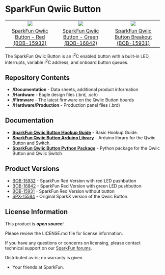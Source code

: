 SparkFun Qwiic Button
========================================
<table class="table table-hover table-striped table-bordered">
  <tr align="center">
   <td><a href="https://www.sparkfun.com/products/15932"><img src="https://cdn.sparkfun.com/assets/parts/1/4/5/7/3/15932-SparkFun_Qwiic_Button_-_Red-01.jpg"></a></td>
   <td><a href="https://www.sparkfun.com/products/16842"><img src="https://cdn.sparkfun.com//assets/parts/1/5/7/6/7/16842-SparkFun_Qwiic_Button_-_Green_LED-01.jpg"></a></td>
   <td><a href="https://www.sparkfun.com/products/15931"><img src="https://cdn.sparkfun.com/assets/parts/1/4/5/7/2/15931-SparkFun_Qwiic_Button_Breakout-01.jpg"></a></td>
  </tr>
  <tr align="center">
    <td><a href="https://www.sparkfun.com/products/15932">SparkFun Qwiic Button - Red <br />(BOB-15932)</a></td>
    <td><a href="https://www.sparkfun.com/products/16842">SparkFun Qwiic Button - Green <br />(BOB-16842)</a></td>
    <td><a href="https://www.sparkfun.com/products/15931">SparkFun Qwiic Button Breakout <br />(BOB-15931)</a></td>
  </tr>
</table>

The SparkFun Qwiic Button is an I<sup>2</sup>C enabled button with a built-in LED, interrupts, variable I<sup>2</sup>C address, and onboard button queues.

Repository Contents
-------------------

* **/Documentation** - Data sheets, additional product information
* **/Hardware** - Eagle design files (.brd, .sch)
* **/Firmware** - The latest firmware on the Qwiic Button boards
* **/Hardware/Production** - Production panel files (.brd)

Documentation
--------------
* **[SparkFun Qwiic Button Hookup Guide](https://learn.sparkfun.com/tutorials/sparkfun-qwiic-button-hookup-guide/all)** - Basic Hookup Guide.
* **[SparkFun Qwiic Button Arduino Library](https://github.com/sparkfun/SparkFun_Qwiic_Button_Arduino_Library)** - Arduino library for the Qwiic Button and Switch.
* **[SparkFun Qwiic Button Python Package](https://github.com/sparkfun/Qwiic_Button_Py)** - Python package for the Qwiic Button and Qwiic Switch

Product Versions
--------------

* [BOB-15932](https://www.sparkfun.com/products/15932) - SparkFun Red Version with red LED pushbutton
* [BOB-16842](https://www.sparkfun.com/products/16842) - SparkFun Red Version with green LED pushbutton
* [BOB-15931](https://www.sparkfun.com/products/15931) - SparkFun Red Version without button
* [SPX-15584](https://www.sparkfun.com/products/15584) - Original SparkX version of the Qwiic Button.

License Information
-------------------

This product is _**open source**_! 

Please review the LICENSE.md file for license information. 

If you have any questions or concerns on licensing, please contact technical support on our [SparkFun forums](https://forum.sparkfun.com/viewforum.php?f=152).

Distributed as-is; no warranty is given.

- Your friends at SparkFun.

_<COLLABORATION CREDIT>_
